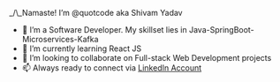 _/\\_Namaste!  I’m @quotcode aka Shivam Yadav

- 👀 I’m a Software Developer. My skillset lies in Java-SpringBoot-Microservices-Kafka
- 🌱 I’m currently learning React JS
- 💞️ I’m looking to collaborate on Full-stack Web Development projects
- 📫 Always ready to connect via 
<a href="https://www.linkedin.com/in/quotcode/">LinkedIn Account</a>

<!---
quotcode/quotcode is a ✨ special ✨ repository because its `README.md` (this file) appears on your GitHub profile.
You can click the Preview link to take a look at your changes.
--->
